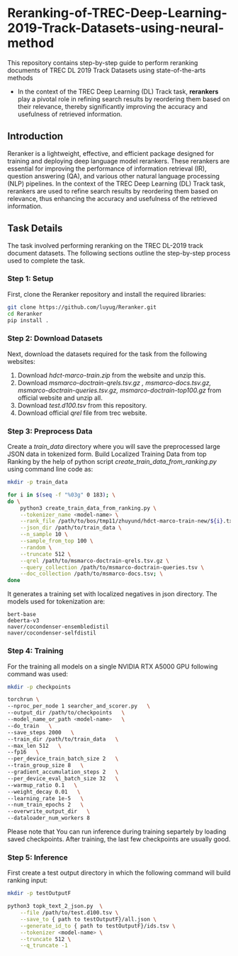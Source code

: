 # Reranking-of-TREC-Deep-Learning-2019-Track-Datasets-using-neural-method
This repository contains step-by-step guide to perform reranking documents of TREC DL 2019 Track Datasets using state-of-the-arts methods

* In the context of the TREC Deep Learning (DL) Track task, **rerankers** play a pivotal role in refining search results by reordering them based on their relevance, thereby significantly improving the accuracy and usefulness of retrieved information.

## Introduction

Reranker is a lightweight, effective, and efficient package designed for training and deploying deep language model rerankers. These rerankers are essential for improving the performance of information retrieval (IR), question answering (QA), and various other natural language processing (NLP) pipelines. In the context of the TREC Deep Learning (DL) Track task, rerankers are used to refine search results by reordering them based on relevance, thus enhancing the accuracy and usefulness of the retrieved information.

## Task Details

The task involved performing reranking on the TREC DL-2019 track document datasets. The following sections outline the step-by-step process used to complete the task.

### Step 1: Setup

First, clone the Reranker repository and install the required libraries:

```sh
git clone https://github.com/luyug/Reranker.git
cd Reranker
pip install .
```

### Step 2: Download Datasets

Next, download the datasets required for the task from the following websites:

1. Download _hdct-marco-train.zip_ from the website and unzip this.
2. Download _msmarco-doctrain-qrels.tsv.gz , msmarco-docs.tsv.gz, msmarco-doctrain-queries.tsv.gz, msmarco-doctrain-top100.gz_ from official website and unzip all.
3. Download _test.d100.tsv_ from this repository.
4. Download official _qrel_ file from trec website.

### Step 3: Preprocess Data

Create a _train_data_ directory where you will save the preprocessed large JSON data in tokenized form. Build Localized Training Data from top Ranking by the help of python script _create_train_data_from_ranking.py_ using command line code as:
```sh
mkdir -p train_data

for i in $(seq -f "%03g" 0 183); \
do \
    python3 create_train_data_from_ranking.py \
    --tokenizer_name <model-name> \
    --rank_file /path/to/bos/tmp11/zhuyund/hdct-marco-train-new/${i}.txt \
    --json_dir /path/to/train_data \
    --n_sample 10 \
    --sample_from_top 100 \
    --random \
    --truncate 512 \
    --qrel /path/to/msmarco-doctrain-qrels.tsv.gz \
    --query_collection /path/to/msmarco-doctrain-queries.tsv \
    --doc_collection /path/to/msmarco-docs.tsv; \
done
```
It generates a training set with localized negatives in json directory. The models used for tokenization are:

    bert-base
    deberta-v3
    naver/cocondenser-ensembledistil
    naver/cocondenser-selfdistil

### Step 4: Training

For the training all models on a single NVIDIA RTX A5000 GPU following command was used:

```sh
mkdir -p checkpoints

torchrun \
--nproc_per_node 1 searcher_and_scorer.py   \
--output_dir /path/to/checkpoints   \
--model_name_or_path <model-name>   \
--do_train   \
--save_steps 2000   \
--train_dir /path/to/train_data   \
--max_len 512   \
--fp16   \
--per_device_train_batch_size 2   \
--train_group_size 8   \
--gradient_accumulation_steps 2   \
--per_device_eval_batch_size 32   \
--warmup_ratio 0.1   \
--weight_decay 0.01   \
--learning_rate 1e-5   \
--num_train_epochs 2   \
--overwrite_output_dir   \
--dataloader_num_workers 8
```
Please note that You can run inference during training separtely by loading saved checkpoints. After training, the last few checkpoints are usually good.

### Step 5: Inference

First create a test output directory in which the following command will build ranking input:

```sh
mkdir -p testOutputF

python3 topk_text_2_json.py  \
    --file /path/to/test.d100.tsv \
    --save_to { path to testOutputF}/all.json \
    --generate_id_to { path to testOutputF}/ids.tsv \
    --tokenizer <model-name> \
    --truncate 512 \
    --q_truncate -1
```
